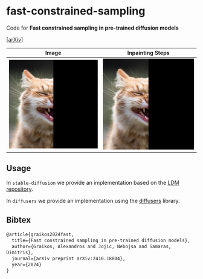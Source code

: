 # fast-constrained-sampling
Code for **Fast constrained sampling in pre-trained diffusion models**

[[arXiv]](https://arxiv.org/abs/2410.18804)


| Image | Inpainting Steps |
| - | - |
| <img src="assets/thecat_masked.jpg" alt="drawing" width="300"/> | <img src="assets/thecat_inpainting.gif" alt="drawing" width="300"/> |

## Usage
In `stable-diffusion` we provide an implementation based on the [LDM repository](https://github.com/CompVis/stable-diffusion).

In `diffusers` we provide an implementation using the [diffusers](https://huggingface.co/docs/diffusers/index) library.


## Bibtex

```
@article{graikos2024fast,
  title={Fast constrained sampling in pre-trained diffusion models},
  author={Graikos, Alexandros and Jojic, Nebojsa and Samaras, Dimitris},
  journal={arXiv preprint arXiv:2410.18804},
  year={2024}
}
```

